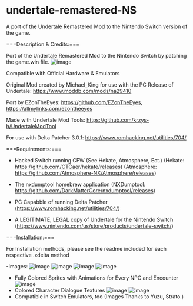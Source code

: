 # undertale-remastered-NS
A port of the Undertale Remastered Mod to the Nintendo Switch version of the game.

===Description & Credits:===

Port of the Undertale Remastered Mod to the Nintendo Switch by patching the game.win file. 
![image](https://github.com/EZonTheEyes/undertale-remastered-NS/assets/103911396/9e5b19d0-a518-46e8-abcd-e38f584ececf)

Compatible with Official Hardware & Emulators

Original Mod created by Michael_King for use with the PC Release of Undertale: https://www.moddb.com/mods/na29410

Port by EZonTheEyes: https://github.com/EZonTheEyes, https://allmylinks.com/ezontheeyes

Made with Undertale Mod Tools: https://github.com/krzys-h/UndertaleModTool

For use with Delta Patcher 3.0.1: https://www.romhacking.net/utilities/704/


===Requirements:===

- Hacked Switch running CFW (See Hekate, Atmosphere, Ect.) 
(Hekate: https://github.com/CTCaer/hekate/releases) 
(Atmosphere: https://github.com/Atmosphere-NX/Atmosphere/releases) 

- The nxdumptool homebrew application
(NXDumptool: https://github.com/DarkMatterCore/nxdumptool/releases)

- PC Capabble of running Delta Patcher 
(https://www.romhacking.net/utilities/704/)

- A LEGITIMATE, LEGAL copy of Undertale for the Nintendo Switch
(https://www.nintendo.com/us/store/products/undertale-switch/)


===Installation:===

For Installation methods, please see the readme included for each respective .xdelta method

-Images:
![image](https://github.com/EZonTheEyes/undertale-remastered-NS/assets/103911396/4c5373ba-951b-46a3-9a74-2053d04e1bed)
![image](https://github.com/EZonTheEyes/undertale-remastered-NS/assets/103911396/e222635e-4ce8-4362-9c92-23453ac4b4ed)
![image](https://github.com/EZonTheEyes/undertale-remastered-NS/assets/103911396/869b345a-c517-4642-b8d6-7f8d49819d9d)
![image](https://github.com/EZonTheEyes/undertale-remastered-NS/assets/103911396/7e21d9fc-8512-45f1-968f-87c0cd938c2d)
- Fully Colored Sprites with Animations for Every NPC and Encounter
![image](https://github.com/EZonTheEyes/undertale-remastered-NS/assets/103911396/4cf1fc25-5cc6-4d2a-a555-a41ba2dc6bcc)
- Colored Character Dialogue Textures
![image](https://github.com/EZonTheEyes/undertale-remastered-NS/assets/103911396/9fd25b92-7ac1-4a9a-a7cc-6d1a5505c155)
![image](https://github.com/EZonTheEyes/undertale-remastered-NS/assets/103911396/47fcd64a-7911-4ae5-87d2-407c579ffef7)
- Compatible in Switch Emulators, too (Images Thanks to Yuzu, Strato.)
